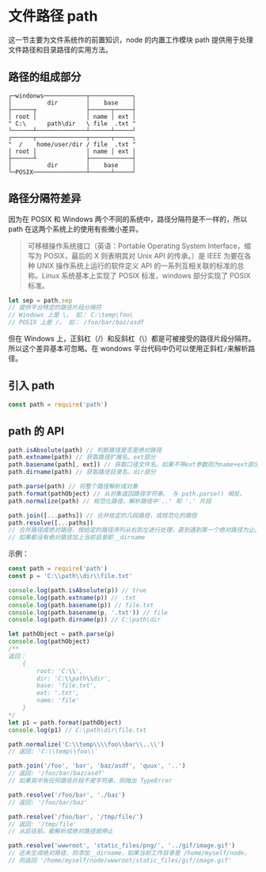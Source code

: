 # 文件路径 path

这一节主要为文件系统作的前置知识，node 的内置工作模块 path 提供用于处理文件路径和目录路径的实用方法。

## 路径的组成部分

```
┌─windonws────────────┬────────────┐
│          dir        │    base    │
├──────┬              ├──────┬─────┤
│ root │              │ name │ ext │
" C:\      path\dir   \ file  .txt "
└──────┴──────────────┴──────┴─────┘
┌──────┬──────────────┬──────┬─────┐
"  /    home/user/dir / file  .txt "
│ root │              │ name │ ext │
├──────┴              ├────────────┤
│          dir        │    base    │
└─POSIX───────────────┴──────┴─────┘
```

## 路径分隔符差异

因为在 POSIX 和 Windows 两个不同的系统中，路径分隔符是不一样的，所以 path 在这两个系统上的使用有些微小差异。

> 可移植操作系统接口（英语：Portable Operating System Interface，缩写为 POSIX，最后的 X 则表明其对 Unix API 的传承。）是 IEEE 为要在各种 UNIX 操作系统上运行的软件定义 API 的一系列互相关联的标准的总称。Linux 系统基本上实现了 POSIX 标准，windows 部分实现了 POSIX 标准。

```js
let sep = path.sep
// 提供平台特定的路径片段分隔符
// Windows 上是 \。 如： C:\temp\foo\
// POSIX 上是 /。 如： /foo/bar/baz/asdf
```

但在 Windows 上，正斜杠（/）和反斜杠（\）都是可被接受的路径片段分隔符。所以这个差异基本可忽略。在 wondows 平台代码中仍可以使用正斜杠`/`来解析路径。

## 引入 path

```js
const path = require('path')
```

## path 的 API

```js
path.isAbsolute(path) // 判断路径是否是绝对路径
path.extname(path) // 获取路径扩展名，ext部分
path.basename(path[, ext]) // 获取口径文件名。如果不带ext参数则为name+ext部分，如果带了ext参数，则只输出name部分
path.dirname(path) // 获取路径目录名，dir部分

path.parse(path) // 将整个路径解析成对象
path.format(pathObject) // 从对象返回路径字符串。 与 path.parse() 相反。
path.normalize(path) // 规范化路径，解析路径中'..' 和 '.' 片段

path.join([...paths]) // 合并给定的几段路径，成规范化的路径
path.resolve([...paths])
// 合并路径成绝对路径，按给定的路径序列从右到左进行处理，直到遇到第一个绝对路径为止。
// 如果都没有绝对路径加上当前目录即__dirname
```

示例：

```js
const path = require('path')
const p = 'C:\\path\\dir\\file.txt'

console.log(path.isAbsolute(p)) // true
console.log(path.extname(p)) // .txt
console.log(path.basename(p)) // file.txt
console.log(path.basename(p, '.txt')) // file
console.log(path.dirname(p)) // C:\path\dir

let pathObject = path.parse(p)
console.log(pathObject)
/**
返回：
    { 
        root: 'C:\\',
        dir: 'C:\\path\\dir',
        base: 'file.txt',
        ext: '.txt',
        name: 'file'
    }
*/
let p1 = path.format(pathObject)
console.log(p1) // C:\path\dir\file.txt
```

```js
path.normalize('C:\\temp\\\\foo\\bar\\..\\')
// 返回: 'C:\\temp\\foo\\'
```

```js
path.join('/foo', 'bar', 'baz/asdf', 'quux', '..')
// 返回: '/foo/bar/baz/asdf'
// 如果其中有任何路径片段不是字符串，则抛出 TypeError
```

```js
path.resolve('/foo/bar', './baz')
// 返回: '/foo/bar/baz'

path.resolve('/foo/bar', '/tmp/file/')
// 返回: '/tmp/file'
// 从后往前，能解析成绝对路径就停止

path.resolve('wwwroot', 'static_files/png/', '../gif/image.gif')
// 还未生成绝对路径，则添加__dirname，如果当前工作目录是 /home/myself/node，
// 则返回 '/home/myself/node/wwwroot/static_files/gif/image.gif'
```

